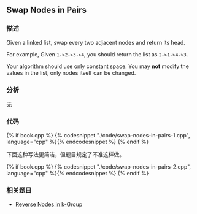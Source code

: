 ## Swap Nodes in Pairs


### 描述

Given a linked list, swap every two adjacent nodes and return its head.

For example,
Given `1->2->3->4`, you should return the list as `2->1->4->3`.

Your algorithm should use only constant space. You may **not** modify the values in the list, only nodes itself can be changed.


### 分析

无


### 代码

{% if book.cpp %}
  {% codesnippet "./code/swap-nodes-in-pairs-1.cpp", language="cpp" %}{% endcodesnippet %}
{% endif %}

下面这种写法更简洁，但题目规定了不准这样做。

{% if book.cpp %}
  {% codesnippet "./code/swap-nodes-in-pairs-2.cpp", language="cpp" %}{% endcodesnippet %}
{% endif %}


### 相关题目

* [Reverse Nodes in k-Group](reverse-nodes-in-k-group.md)
